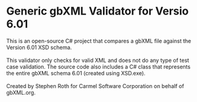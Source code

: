 <h1>Generic gbXML Validator for Versio 6.01</h1>

This is an open-source C# project that compares a gbXML file against the Version 6.01 XSD schema.
<br><Br>
This validator only checks for valid XML and does not do any type of test case validation. The source code also includes a C# class that represents the entire gbXML schema 6.01 (created using XSD.exe).
<br><Br>
Created by Stephen Roth for Carmel Software Corporation on behalf of gbXML.org.

